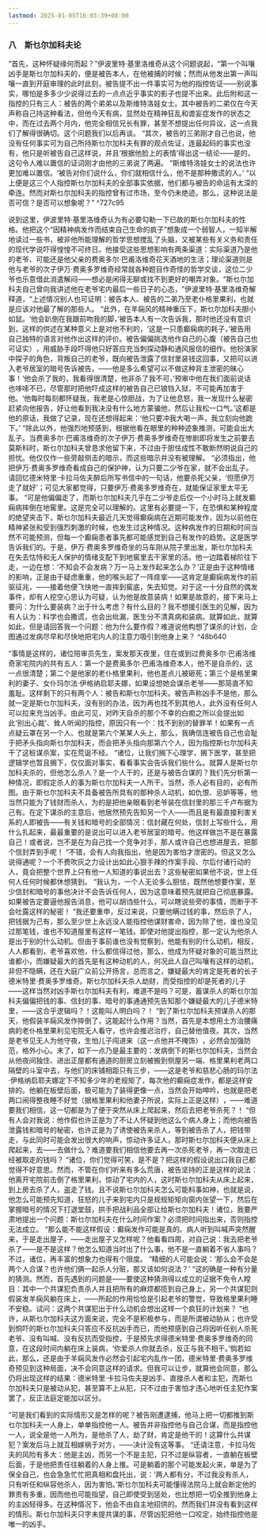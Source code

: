 ```yaml
---
lastmod: 2025-01-05T16:03:39+08:00
---
```


### 八　斯乜尔加科夫论

“首先，这种怀疑缘何而起？​”伊波里特·基里洛维奇从这个问题说起，​“第一个叫嚷凶手是斯乜尔加科夫的，便是被告本人，在他被捕的时候；然而从他发出第一声叫嚷一直到开庭审理的此时此刻，被告提不出一件事实可为他的指控佐证——别说事实，哪怕是多多少少说得过去的一点点近乎事实的影子也提不出来。此后附和这一指控的只有三人：被告的两个弟弟以及斯维特洛娃女士。其中被告的二弟仅在今天声称自己持这种看法，但他今天有病，显然处在精神狂乱和谵妄症发作的状态之中，而在过去两个月内，他完全相信兄长有罪，甚至不想提出任何异议，这一点我们了解得很确切。这个问题我们以后再谈。
“其次，被告的三弟刚才自己也说，他没有任何事实可为自己所持斯乜尔加科夫有罪的观点佐证，连最起码的事实也没有，他只是听被告自己这样说，并且‘根据他脸上的表情’得出这一结论——是的，这句令人难以置信的证词刚才由他的三弟说了两遍。
“斯维特洛娃女士的说法也许更加难以置信。‘被告对你们说什么，你们就相信什么，他不是那种撒谎的人。’
“以上便是这三个人指控斯乜尔加科夫的全部事实依据，他们都与被告的命运有太深的牵连。然而对斯乜尔加科夫的指控曾有过市场，至今仍未绝迹。那么，这种说法是否可信？是否可以想象呢？​” ^727c95

说到这里，伊波里特·基里洛维奇认为有必要勾勒一下已故的斯乜尔加科夫的性格。他把这个“因精神病发作而结束自己生命的疯子”想象成一个弱智人，一知半解地读过一些书，被非他所能理解的哲学思想搅乱了头脑，又被某些有关义务和责任的现代学说吓得惶惶不可终日。他接受这些思想影响有两条渠道：实际渠道乃是他的老爷、可能还是他父亲的费奥多尔·巴甫洛维奇花天酒地的生活；理论渠道则是他与老爷的次子伊万·费奥多罗维奇经常就各种题目作奇怪的哲学交谈，这位二少爷也乐意借此消遣解闷——想必是闲得无聊或找不到更好的嘲弄对象。​“斯乜尔加科夫自己曾向我讲述他在老爷宅内最后一些日子的心态，​”伊波里特·基里洛维奇解释道，​“上述情况别人也可证明：被告本人、被告的二弟乃至老仆格里果利，也就是应该对他最了解的那些人。
“此外，在羊痫风的精神重压下，斯乜尔加科夫胆小如鼠。‘他会趴倒在我跟前吻我的脚，’被告本人有一次告诉我，那时他还没有意识到，这样的供述在某种意义上是对他不利的，‘这是一只患癫痫病的耗子，’被告用自己独特的语言对他作出这样的评价。被告偏偏挑选他作自己的心腹（被告自己也可证实）​，用威胁手段吓得他只好答应充当刺探动静和通风报信的细作。他扮演家中探子的角色，背叛自己的老爷，既向被告泄露了信封里装钱这回事，又把可以进入老爷居室的暗号告诉被告，——他是多么希望可以不做这种背主泄密的昧心事！‘他会杀了我的，我看得很清楚，他非杀了我不可，’预审中他在我们面前说话也哆嗦不已，尽管那时把他吓成这样的被告自己已锒铛入狱，不可能再加害于他。‘他每时每刻都怀疑我，我老是心惊胆战，为了让他息怒，我一发现什么秘密赶紧向他报告，好让他看到我决没有什么地方蒙骗他，然后让我松一口气。’这都是他的原话，我做了记录，现在还想得起来：‘他只要冲我大喝一声，我立刻向他跪下。’
“除此以外，他强烈地预感到，根据他看在眼里的种种迹象推测，可能会出大乱子。当费奥多尔·巴甫洛维奇的次子伊万·费奥多罗维奇在惨剧即将发生之前要去莫斯科时，斯乜尔加科夫曾恳求他留下来，不过由于胆怯成性不敢断然明说自己的担忧。他仅仅作一些旁敲侧击的暗示，而这些暗示并没有被理解。
“必须指出，他把伊万·费奥多罗维奇看成自己的保护神，认为只要二少爷在家，就不会出乱子。请回忆德米特里·卡拉马佐夫醉后所写书信中的一句话，他要杀死父亲，‘但愿伊万走了就好’；可见大家都觉得，只要伊万·费奥多罗维奇在，就能保证家里太平无事。
“可是他偏偏走了，而斯乜尔加科夫几乎在二少爷走后仅一个小时马上就发癫痫病摔倒在地窖里。这是完全可以理解的。这里有必要提一下，在恐惧和某种程度的绝望夹击下，斯乜尔加科夫最近几天觉得癫痫病在近期可能发作，因为以前他在精神紧张和受到强烈刺激的时候，也发生过这种情况。这种病发作的日期和时间当然不可能预测，但每一个癫痫患者事先都可能感觉到自己有发作的趋势。这是医学告诉我们的。于是，伊万·费奥多罗维奇坐的马车刚从院子里出发，斯乜尔加科夫在失去怙恃和无人保护的情绪支配下到地窖里去干家里的活。他一边踏着梯阶往下走，一边在想：‘不知会不会发病？万一马上发作起来怎么办？’正是由于这种情绪的影响，正是由于疑虑重重，他的喉头起了一阵痉挛——这肯定是癫痫病发作的前驱征兆，——接着他便飞快地一直摔到窖底，失去知觉。对于这一十分自然的偶发事件，却有人挖空心思认为可疑，认为他是故意装病！如果是故意的，接下来马上要问：为什么要装病？出于什么考虑？有什么目的？我不想援引医生的见解，因为有人认为：科学也会撒谎，也会出纰漏，医生分不清真病和装病。就算如此，就算如此，但是请回答我一个问题：他为什么要作假？难道说他构想了谋杀的计划，企图通过发病尽早和尽快地把宅内人的注意力吸引到他身上来？ ^48b640

“事情是这样的，诸位陪审员先生，案发那天夜里，住在或到过费奥多尔·巴甫洛维奇家宅院内的共有五人：第一个是费奥多尔·巴甫洛维奇本人，他不是自杀的，这一点很清楚；第二个是他家的老仆格里果利，他也差点儿被砸死；第三个是格里果利的妻子、女仆玛尔法·伊格纳启耶夫娜，如果设想她会谋杀老爷——那简直不知羞耻。这样剩下的只有两个人：被告和斯乜尔加科夫。被告声称凶手不是他，那么就一定是斯乜尔加科夫，没有别的办法，因为再也找不到其他人，此外没有任何人可以拉来充当凶手。由此可见，对昨天自杀的那个不幸的白痴之所以会提出如此‘别出心裁’、耸人听闻的指控，原因只有一个：找不到别的替罪羊！如果有一点点疑云罩在另一个人、也就是第六个某某人头上，那么，我确信连被告自己也会耻于把矛头指向斯乜尔加科夫，而会把矛头指向那第六个人，因为指控斯乜尔加科夫干了这桩谋杀案，实在荒诞不经。
“诸位，让我们搁下心理学，搁下医学，甚至把逻辑学也暂且搁下，仅仅面对事实，看看事实会告诉我们些什么。就算人是斯乜尔加科夫杀的，但他怎么杀人？是一个人干的，还是与被告合谋的？我们先分析第一种情况，即假定杀人的事为斯乜尔加科夫一人所干。当然，杀人必有目的，必有所图。由于斯乜尔加科夫不具备被告所具有的那种杀人动机，如仇恨、忌妒等等，他当然只能为了钱财而杀人，为的是把他亲眼看到老爷装在信封里的那三千卢布据为己有。在定下谋杀的主意后，他居然预先告知另一个人——而且是有最直接利害关系的人即被告——有关钱和暗号的全部情况：信封藏在何处，信封上写些什么，用什么扎起来，最最重要的是说出可以进入老爷居室的暗号。他这样做岂不是在暴露自己！或者说，岂不是在为自己找一个竞争对手，那人或许自己也想进屋去，把那个信封弄到手呢！
“不错，会有人向我指出，他是因为害怕才泄密的。但这又怎么说得通呢？一个不费吹灰之力设计出如此心狠手辣的作案手段、尔后付诸行动的人，竟会把整个世界上只有他一人知道的事说出去？这些秘密如果他不说，世上任何人任何时候都休想猜到。
“我认为，一个人无论多么胆怯，既然他想要作案，至少信封和暗号的事他决计不会告诉任何人，因为这意味着预先就把自己彻底暴露。如果被告定要逼他报告消息，他可以胡诌些什么，可以瞎说些旁的事情，而断乎不会吐露这样的秘密！
“我还要重申，反过来说，只要他瞒过钱的事，然后杀了人，把钱据为己有，那么至少世上永远没人能指控他谋财害命，因为除了他，谁也没见过那笔钱，谁也不知道屋里有这样一笔钱。即使对他提出指控，那一定认为他杀人是出于别的什么动机。但由于事前谁也没有觉察到，他能有别的什么动机，相反，人人都看到，老爷喜欢他，什么都信得过他，那么，他成为怀疑对象的可能当然比谁都小，而嫌疑最大的首先是有这种动机的人，何况此人自己叫嚷有这样的动机，非但不隐瞒，还在大庭广众前公开扬言，总而言之，嫌疑最大的肯定是死者的长子德米特里·费奥多罗维奇。斯乜尔加科夫杀人劫财，而受指控的却是死者的儿子——这样当然对凶手斯乜尔加科夫有利，难道不是吗？可是，蓄谋杀人的斯乜尔加科夫偏偏把钱的事、信封的事、暗号的事通通预先告知那个嫌疑最大的儿子德米特里，——这合乎逻辑吗？！这能叫人明白吗？！
“到了斯乜尔加科夫预谋杀人的那天，他假装羊痫风发作摔倒了，这能起什么作用？当然，首先是本想用土方治腰痛病的老仆格里果利见宅院无人看守，也许会推迟治疗，自己替他值夜。其次，当然是老爷见无人为他守夜，生怕儿子闯进来（这一点他并不掩饰）​，必然会加强防范，格外小心。末了，如下一点乃是最主要的：发病倒下的斯乜尔加科夫，当然会从他夜间独住、进出正屋都有通道的厨房立刻被搬到侧屋另一端、格里果利老两口隔壁的斗室中去，与他们的床铺相距只有三步，——这是老爷和慈悲心肠的玛尔法·伊格纳启耶夫娜定下不知多少年的老规矩了，每次他的癫痫症发作，都是这样安排的。他躺在板壁后面，极可能为了装得更像一点，当然会开始呻吟，也就是把老两口闹得整夜睡不好觉（据格里果利和他妻子所说，实际上正是这样）​，——难道要我们相信，这一切都是为了便于突然从床上爬起来，然后去把老爷杀死？！
“但有人会对我说：他作假也许正是为了不让人怀疑到他这么个病人身上；而他向被告泄露钱和暗号的秘密，也许正是为了诱使被告来杀人，等到被告杀了人，把钱带走，与此同时可能会发出很大的响声，惊动许多证人，那时斯乜尔加科夫便从床上爬起来，去——去做什么？难道要我们相信他要去再一次杀死老爷，再一次取走已经被取走的钱吗？
“诸位，你们觉得可笑，是不是？把这样的假设说出口我自己都觉得不好意思。然而，不管在你们听来有多么荒唐，被告坚持的正是这样的说法：他离开宅院前击倒了格里果利，惊动了宅内的人，这时斯乜尔加科夫从床上起来，到上房去杀了人，盗走了钱。且不说斯乜尔加科夫怎么可能料事如神，也就是说，他怎么可能预先知道，狂怒的儿子来到宅内只是规规矩矩向窗内张望一下，然后在掌握暗号的情况下打退堂鼓，拱手把战利品全部让给斯乜尔加科夫！诸位，我要严肃地提出一个问题：斯乜尔加科夫在什么时间作案？必须把时间指出来，否则指控无法成立。
“那么能不能这样假设：癫痫发作可能是真的。病人听到叫喊声突然醒来，于是走出屋子，——走出屋子又怎样呢？他看看四周，对自己说：我去把老爷杀了——是不是这样？他怎么知道当时出了什么事，他不是一直躺着不省人事吗？不过，诸位，再丰富的想象力也得有个限度。
“精细的人可能会说：‘那么会不会是两个人合谋？也许他们俩一起杀人分赃，那又该如何说法？’
“这的确是一种有分量的猜测。然而，首先遇到的问题是——要使这种猜测得以成立的证据不免令人瞠目：其中一个共谋犯负责杀人并且把所有的麻烦都揽到自己身上，另一个共谋犯则假装发羊痫风躺在床上，——所起的作用恰恰是引起老爷的警觉，导致格里果利睡不安稳。试问：这两个共谋犯出于什么动机会想出这样一个疯狂的计划来？
“也许，从斯乜尔加科夫这方面来说，完全不是积极参与，而是所谓被动胁从；也许受到恫吓的斯乜尔加科夫只答应不反抗凶手而已，而他预感到自己将因听任别人杀死老爷、没有叫喊、没有反抗而受指控，于是预先求得德米特里·费奥多罗维奇的同意，在这段时间内躺在床上装病，‘你爱杀人你就去杀，反正与我不相干。’倘若如此，那么，还是由于羊痫风发作必然会引起宅内乱作一团，德米特里·费奥多罗维奇预见到这种局面，决不会同意这样的请求。但我可以让步，就算他会同意，那么仍将出现这样的结果：德米特里·卡拉马佐夫是凶手、直接杀人者和主犯，而斯乜尔加科夫只是被动从犯，甚至算不上从犯，只不过由于害怕才违心地听任主犯作案罢了，反正法庭定能加以区分。

“可是我们看到的实际情形又是怎样的呢？被告刚遭逮捕，他马上把一切都推到斯乜尔加科夫一人身上，单单指控他一人。被告并非指控他与自己合谋，而是指控他一人，说全是他一人所为，是他杀了人，劫了财，肯定是他干的！这算什么共谋犯？案发后马上就互相嫁祸于对方，——决计没有这等事。
“还请注意，卡拉马佐夫的风险有多大：他是主凶，而另一个不是主犯，只不过是纵容者，一直躺在板壁后面，于是他把责任往躺着的人身上推。可是躺着的那个可能发起火来，单是为了保全自己，也会急急忙忙把真相和盘托出，说：‘两人都有分，不过我没有杀人，只有听任和纵容他杀人，因为害怕。’斯乜尔加科夫可能懂得法院马上就会断定他的罪责有多重，因而他也可能指望，自己即使受到惩处，也比想把一切全推到他身上的主凶轻得多。在这种情况下，他会不由自主地招供的。然而我们并没有看到这样的情形。斯乜尔加科夫只字未提共谋的事，尽管凶犯把他一口咬定，始终指控他是唯一的凶手。






